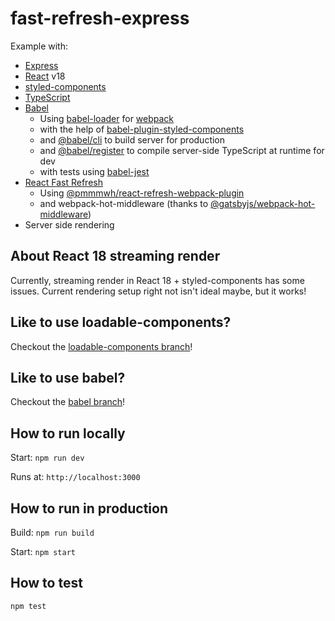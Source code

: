 # fast-refresh-express

Example with:

- [Express](https://expressjs.com/)
- [React](https://reactjs.org/) v18
- [styled-components](https://styled-components.com/)
- [TypeScript](https://www.typescriptlang.org/)
- [Babel](https://babeljs.io/)
  - Using [babel-loader](https://www.npmjs.com/package/babel-loader) for [webpack](https://webpack.js.org/)
  - with the help of [babel-plugin-styled-components](https://www.npmjs.com/package/babel-plugin-styled-components)
  - and [@babel/cli](https://www.npmjs.com/package/@babel/cli) to build server for production
  - and [@babel/register](https://www.npmjs.com/package/@babel/register) to compile server-side TypeScript at runtime for dev
  - with tests using [babel-jest](https://www.npmjs.com/package/babel-jest)
- [React Fast Refresh](https://www.npmjs.com/package/react-refresh)
  - Using [@pmmmwh/react-refresh-webpack-plugin](https://www.npmjs.com/package/@pmmmwh/react-refresh-webpack-plugin)
  - and webpack-hot-middleware (thanks to [@gatsbyjs/webpack-hot-middleware](https://www.npmjs.com/package/@gatsbyjs/webpack-hot-middleware))
- Server side rendering

## About React 18 streaming render

Currently, streaming render in React 18 + styled-components has some issues. Current rendering setup right not isn't ideal maybe, but it works!

## Like to use loadable-components?

Checkout the [loadable-components branch](https://github.com/adbutterfield/fast-refresh-express/tree/loadable-components)!

## Like to use babel?

Checkout the [babel branch](https://github.com/adbutterfield/fast-refresh-express/tree/babel)!

## How to run locally

Start: `npm run dev`

Runs at: `http://localhost:3000`

## How to run in production

Build: `npm run build`

Start: `npm start`

## How to test

`npm test`
